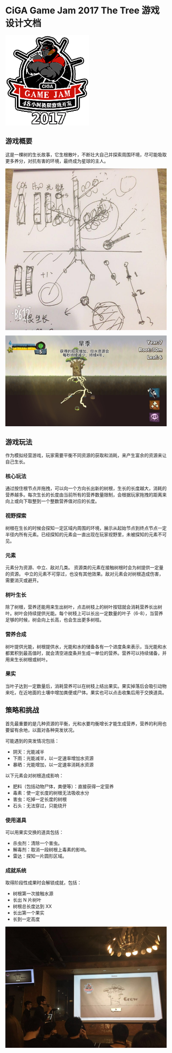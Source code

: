 # CiGA Game Jam 2017 The Tree 游戏设计文档

![cgj](assets/Art/cgj-logo.png)

## 游戏概要

这是一棵树的生长故事，它生根散叶，不断壮大自己并探索周围环境，尽可能吸取更多养分，对抗有害的环境，最终成为星球的主人。

![concept](concept.jpeg)

![screenshot](screenshot.jpg)

## 游戏玩法

作为模拟经营游戏，玩家需要平衡不同资源的获取和消耗，来产生富余的资源来让自己生长。

### 核心玩法

通过按住根节点并拖拽，可以向一个方向长出新的树根，生长的长度越大，消耗的营养越多。每次生长的长度由当前所有的营养数量限制，会根据玩家拖拽的距离来向上或向下取整到一个整数营养值对应的长度。

### 视野探索

树根在生长的时候会探知一定区域内周围的环境，展示从起始节点到终点节点一定半径内所有元素。已经探知的元素会一直出现在玩家视野里，未被探知的元素不可见。

### 元素

元素分为资源、中立、敌对几类。 资源类的元素在接触树根时会为树提供一定量的资源。 中立的元素不可穿过，也没有其他效果。敌对元素会对树根造成伤害，需要消灭或避开。

### 树叶生长

除了树根，营养还能用来生出树叶，点击树枝上的树叶按钮就会消耗营养长出树叶。树叶会持续提供光能。每个树枝上可以长出一定数量的叶子（6-8），当营养足够的时候，树会向上长高，也会生出更多树枝。

### 营养合成

树叶提供光能，树根提供水，光能和水的储备各有一个进度条来表示，当光能和水都累积到最高值时，就会清空进度条并生成一单位的营养。营养可以持续储备，并用来生长树根或树叶。

### 果实

当叶子达到一定数量后，消耗营养可以在树枝上结出果实。果实掉落后会吸引动物来吃，在近地面的土壤中增加粪便或尸体。果实也可以点击收集后用于交换道具。


## 策略和挑战

首先最重要的是几种资源的平衡，光和水要均衡增长才能生成营养，营养的利用也要留有余地，以面对各种突发状况。

可能遇到的突发情况包括：

- 阴天：光能减半
- 下雨：光能减半，以一定速率增加水资源
- 暴晒：光能增加，以一定速率消耗水资源

以下元素会对树根造成影响：

- 肥料（包括动物尸体，粪便等）：直接获得一定营养
- 毒素：使一定长度的树根无法吸收水分
- 害虫：吃掉一定长度的树根
- 石头：无法穿过，只能绕开

### 使用道具

可以用果实交换的道具包括：

- 杀虫剂：清除一个害虫。
- 解毒剂：取消一段树根上毒素的影响。
- 雷达：探知一片圆形区域。

### 成就系统

取得阶段性成果时会解锁成就，包括：

- 树根第一次接触水源
- 长出 N 片树叶
- 树根总长度达到 XX
- 长出第一个果实
- 长到一定高度

![cgj presentation](cgj2017xm.jpeg)